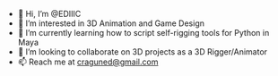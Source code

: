 - 👋 Hi, I’m @EDIIIC
- 👀 I’m interested in 3D Animation and Game Design
- 🌱 I’m currently learning how to script self-rigging tools for Python in Maya
- 💞️ I’m looking to collaborate on 3D projects as a 3D Rigger/Animator
- 📫 Reach me at craguned@gmail.com

<!---
EDIIIC/EDIIIC is a ✨ special ✨ repository because its `README.md` (this file) appears on your GitHub profile.
You can click the Preview link to take a look at your changes.
--->
